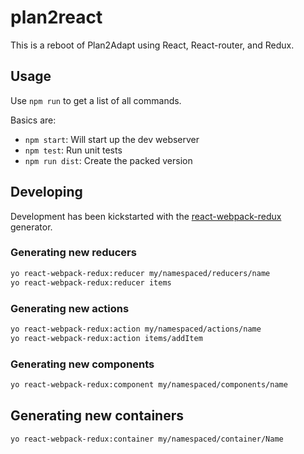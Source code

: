 # plan2react

This is a reboot of Plan2Adapt using React, React-router, and Redux.

## Usage

Use `npm run` to get a list of all commands.

Basics are:

- `npm start`: Will start up the dev webserver
- `npm test`: Run unit tests
- `npm run dist`: Create the packed version

## Developing

Development has been kickstarted with the [react-webpack-redux](https://github.com/stylesuxx/generator-react-webpack-redux) generator.

### Generating new reducers

```bash
yo react-webpack-redux:reducer my/namespaced/reducers/name
yo react-webpack-redux:reducer items
```

### Generating new actions

```bash
yo react-webpack-redux:action my/namespaced/actions/name
yo react-webpack-redux:action items/addItem
```

### Generating new components

```bash
yo react-webpack-redux:component my/namespaced/components/name
```

## Generating new containers

```bash
yo react-webpack-redux:container my/namespaced/container/Name
```
